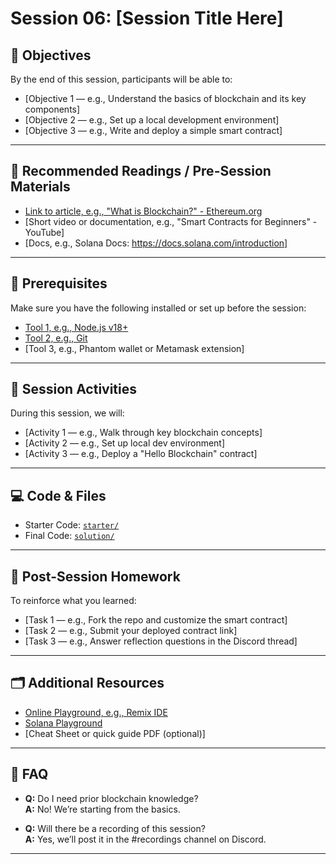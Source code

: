 # Session 06: [Session Title Here]

## 🧠 Objectives

By the end of this session, participants will be able to:
- [Objective 1 — e.g., Understand the basics of blockchain and its key components]
- [Objective 2 — e.g., Set up a local development environment]
- [Objective 3 — e.g., Write and deploy a simple smart contract]

---

## 📖 Recommended Readings / Pre-Session Materials

- [Link to article, e.g., "What is Blockchain?" - Ethereum.org](https://ethereum.org/en/what-is-blockchain/)
- [Short video or documentation, e.g., "Smart Contracts for Beginners" - YouTube]
- [Docs, e.g., Solana Docs: https://docs.solana.com/introduction]

---

## 🧰 Prerequisites

Make sure you have the following installed or set up before the session:
- [Tool 1, e.g., Node.js v18+](https://nodejs.org/)
- [Tool 2, e.g., Git](https://git-scm.com/)
- [Tool 3, e.g., Phantom wallet or Metamask extension]

---

## 🧪 Session Activities

During this session, we will:
- [Activity 1 — e.g., Walk through key blockchain concepts]
- [Activity 2 — e.g., Set up local dev environment]
- [Activity 3 — e.g., Deploy a "Hello Blockchain" contract]

---

## 💻 Code & Files

- Starter Code: [`starter/`](./starter)
- Final Code: [`solution/`](./solution)

---

## 📌 Post-Session Homework

To reinforce what you learned:
- [Task 1 — e.g., Fork the repo and customize the smart contract]
- [Task 2 — e.g., Submit your deployed contract link]
- [Task 3 — e.g., Answer reflection questions in the Discord thread]

---

## 🗂 Additional Resources

- [Online Playground, e.g., Remix IDE](https://remix.ethereum.org/)
- [Solana Playground](https://beta.solpg.io/)
- [Cheat Sheet or quick guide PDF (optional)]

---

## 🙋 FAQ

- **Q:** Do I need prior blockchain knowledge?  
  **A:** No! We’re starting from the basics.

- **Q:** Will there be a recording of this session?  
  **A:** Yes, we’ll post it in the #recordings channel on Discord.

---